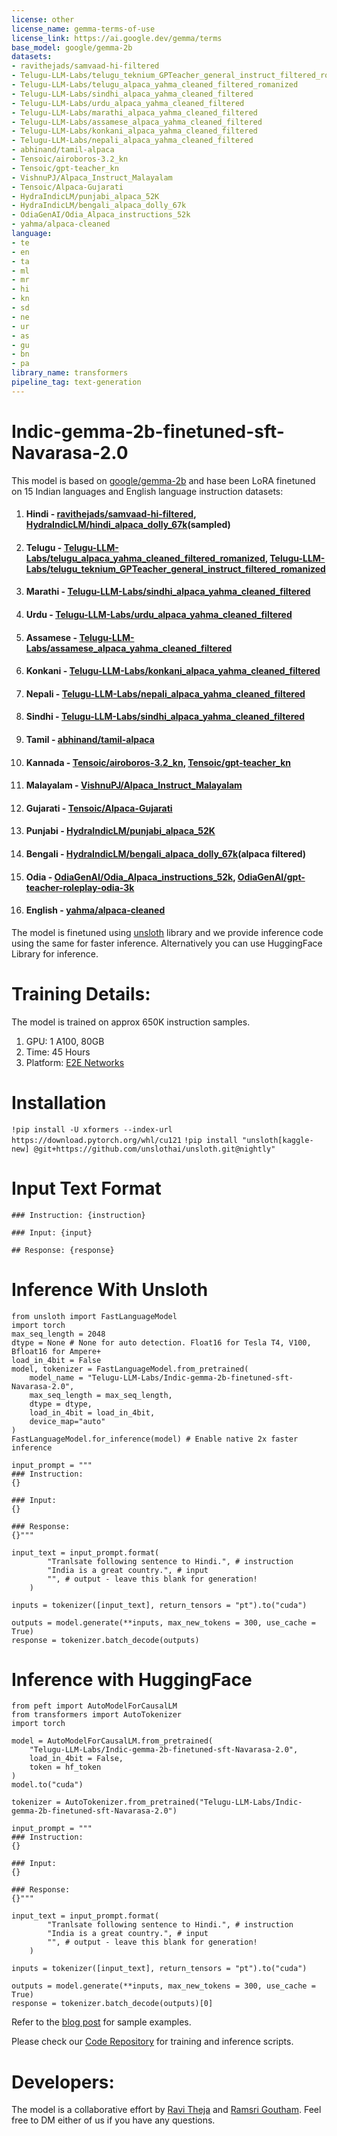 ```yaml
---
license: other
license_name: gemma-terms-of-use
license_link: https://ai.google.dev/gemma/terms
base_model: google/gemma-2b
datasets:
- ravithejads/samvaad-hi-filtered
- Telugu-LLM-Labs/telugu_teknium_GPTeacher_general_instruct_filtered_romanized
- Telugu-LLM-Labs/telugu_alpaca_yahma_cleaned_filtered_romanized
- Telugu-LLM-Labs/sindhi_alpaca_yahma_cleaned_filtered
- Telugu-LLM-Labs/urdu_alpaca_yahma_cleaned_filtered
- Telugu-LLM-Labs/marathi_alpaca_yahma_cleaned_filtered
- Telugu-LLM-Labs/assamese_alpaca_yahma_cleaned_filtered
- Telugu-LLM-Labs/konkani_alpaca_yahma_cleaned_filtered
- Telugu-LLM-Labs/nepali_alpaca_yahma_cleaned_filtered
- abhinand/tamil-alpaca
- Tensoic/airoboros-3.2_kn
- Tensoic/gpt-teacher_kn
- VishnuPJ/Alpaca_Instruct_Malayalam
- Tensoic/Alpaca-Gujarati
- HydraIndicLM/punjabi_alpaca_52K
- HydraIndicLM/bengali_alpaca_dolly_67k
- OdiaGenAI/Odia_Alpaca_instructions_52k
- yahma/alpaca-cleaned
language:
- te
- en
- ta
- ml
- mr
- hi
- kn
- sd
- ne
- ur
- as
- gu
- bn
- pa
library_name: transformers
pipeline_tag: text-generation
---
```


# Indic-gemma-2b-finetuned-sft-Navarasa-2.0

This model is based on [google/gemma-2b](https://huggingface.co/google/gemma-2b) and hase been LoRA finetuned on 15 Indian languages and English language instruction datasets:

1. #### Hindi - [ravithejads/samvaad-hi-filtered](https://huggingface.co/datasets/ravithejads/samvaad-hi-filtered), [HydraIndicLM/hindi_alpaca_dolly_67k](https://huggingface.co/datasets/HydraIndicLM/hindi_alpaca_dolly_67k)(sampled)
2. #### Telugu - [Telugu-LLM-Labs/telugu_alpaca_yahma_cleaned_filtered_romanized](https://huggingface.co/datasets/Telugu-LLM-Labs/telugu_alpaca_yahma_cleaned_filtered_romanized), [Telugu-LLM-Labs/telugu_teknium_GPTeacher_general_instruct_filtered_romanized](https://huggingface.co/datasets/Telugu-LLM-Labs/telugu_teknium_GPTeacher_general_instruct_filtered_romanized)
3. #### Marathi - [Telugu-LLM-Labs/sindhi_alpaca_yahma_cleaned_filtered](https://huggingface.co/datasets/Telugu-LLM-Labs/sindhi_alpaca_yahma_cleaned_filtered)
4. #### Urdu - [Telugu-LLM-Labs/urdu_alpaca_yahma_cleaned_filtered](https://huggingface.co/datasets/Telugu-LLM-Labs/urdu_alpaca_yahma_cleaned_filtered)
5. #### Assamese - [Telugu-LLM-Labs/assamese_alpaca_yahma_cleaned_filtered](https://huggingface.co/datasets/Telugu-LLM-Labs/assamese_alpaca_yahma_cleaned_filtered)
6. #### Konkani - [Telugu-LLM-Labs/konkani_alpaca_yahma_cleaned_filtered](https://huggingface.co/datasets/Telugu-LLM-Labs/konkani_alpaca_yahma_cleaned_filtered)
7. #### Nepali - [Telugu-LLM-Labs/nepali_alpaca_yahma_cleaned_filtered](https://huggingface.co/datasets/Telugu-LLM-Labs/nepali_alpaca_yahma_cleaned_filtered)
8. #### Sindhi - [Telugu-LLM-Labs/sindhi_alpaca_yahma_cleaned_filtered](https://huggingface.co/datasets/Telugu-LLM-Labs/sindhi_alpaca_yahma_cleaned_filtered)
9. #### Tamil - [abhinand/tamil-alpaca](https://huggingface.co/datasets/abhinand/tamil-alpaca)
10. #### Kannada - [Tensoic/airoboros-3.2_kn](https://huggingface.co/datasets/Tensoic/airoboros-3.2_kn), [Tensoic/gpt-teacher_kn](https://huggingface.co/datasets/Tensoic/gpt-teacher_kn)
11. #### Malayalam - [VishnuPJ/Alpaca_Instruct_Malayalam](https://huggingface.co/datasets/VishnuPJ/Alpaca_Instruct_Malayalam)
12. #### Gujarati - [Tensoic/Alpaca-Gujarati](https://huggingface.co/datasets/Tensoic/Alpaca-Gujarati)
13. #### Punjabi - [HydraIndicLM/punjabi_alpaca_52K](https://huggingface.co/datasets/HydraIndicLM/punjabi_alpaca_52K)
14. #### Bengali - [HydraIndicLM/bengali_alpaca_dolly_67k](https://huggingface.co/datasets/HydraIndicLM/bengali_alpaca_dolly_67k)(alpaca filtered)
15. #### Odia - [OdiaGenAI/Odia_Alpaca_instructions_52k](https://huggingface.co/datasets/OdiaGenAI/Odia_Alpaca_instructions_52k), [OdiaGenAI/gpt-teacher-roleplay-odia-3k](https://huggingface.co/datasets/OdiaGenAI/gpt-teacher-roleplay-odia-3k)
16. #### English - [yahma/alpaca-cleaned](https://huggingface.co/datasets/yahma/alpaca-cleaned)

The model is finetuned using [unsloth](https://github.com/unslothai/unsloth) library and we provide inference code using the same for faster inference. Alternatively you can use HuggingFace Library for inference.

# Training Details:

The model is trained on approx 650K instruction samples.
1. GPU: 1 A100, 80GB
2. Time: 45 Hours
3. Platform: [E2E Networks](https://www.e2enetworks.com/)
# Installation

`!pip install -U xformers --index-url https://download.pytorch.org/whl/cu121`
`!pip install "unsloth[kaggle-new] @git+https://github.com/unslothai/unsloth.git@nightly"`

# Input Text Format

```
### Instruction: {instruction}

### Input: {input}

## Response: {response}
```

# Inference With Unsloth

```python3
from unsloth import FastLanguageModel
import torch
max_seq_length = 2048
dtype = None # None for auto detection. Float16 for Tesla T4, V100, Bfloat16 for Ampere+
load_in_4bit = False 
model, tokenizer = FastLanguageModel.from_pretrained(
    model_name = "Telugu-LLM-Labs/Indic-gemma-2b-finetuned-sft-Navarasa-2.0",
    max_seq_length = max_seq_length,
    dtype = dtype,
    load_in_4bit = load_in_4bit,
    device_map="auto"
)
FastLanguageModel.for_inference(model) # Enable native 2x faster inference

input_prompt = """
### Instruction:
{}

### Input:
{}

### Response:
{}"""

input_text = input_prompt.format(
        "Tranlsate following sentence to Hindi.", # instruction
        "India is a great country.", # input
        "", # output - leave this blank for generation!
    )

inputs = tokenizer([input_text], return_tensors = "pt").to("cuda")

outputs = model.generate(**inputs, max_new_tokens = 300, use_cache = True)
response = tokenizer.batch_decode(outputs)
```

# Inference with HuggingFace

```python3
from peft import AutoModelForCausalLM
from transformers import AutoTokenizer
import torch

model = AutoModelForCausalLM.from_pretrained(
    "Telugu-LLM-Labs/Indic-gemma-2b-finetuned-sft-Navarasa-2.0",
    load_in_4bit = False,
    token = hf_token
)
model.to("cuda")

tokenizer = AutoTokenizer.from_pretrained("Telugu-LLM-Labs/Indic-gemma-2b-finetuned-sft-Navarasa-2.0")

input_prompt = """
### Instruction:
{}

### Input:
{}

### Response:
{}"""

input_text = input_prompt.format(
        "Tranlsate following sentence to Hindi.", # instruction
        "India is a great country.", # input
        "", # output - leave this blank for generation!
    )

inputs = tokenizer([input_text], return_tensors = "pt").to("cuda")

outputs = model.generate(**inputs, max_new_tokens = 300, use_cache = True)
response = tokenizer.batch_decode(outputs)[0]
```

Refer to the [blog post](https://ravidesetty.medium.com/introducing-navarasa-2-0-indic-gemma-7b-2b-instruction-tuned-model-on-15-indian-languages-31f6565b2750) for sample examples.

Please check our [Code Repository](https://github.com/TeluguLLMLabs/Indic-gemma-7b-Navarasa) for training and inference scripts.


# Developers:

The model is a collaborative effort by [Ravi Theja](https://twitter.com/ravithejads) and [Ramsri Goutham](https://twitter.com/ramsri_goutham). Feel free to DM either of us if you have any questions.